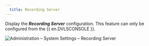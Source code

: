 ```yaml
---
  title: Recording Server
---
```

Display the ***Recording Server*** configuration. This feature can only be configured from the {{ en.DVLSCONSOLE }}. 

![Administration – System Settings – Recording Server](https://webdevolutions.azureedge.net/docs/en/server/ServerOp8077.png)